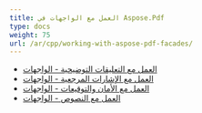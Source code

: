 ```yaml
---
title: العمل مع الواجهات في Aspose.Pdf
type: docs
weight: 75
url: /ar/cpp/working-with-aspose-pdf-facades/
---
```


- [العمل مع التعليقات التوضيحية - الواجهات](/pdf/ar/cpp/working-with-annotations-facades/)
- [العمل مع الإشارات المرجعية - الواجهات](/pdf/ar/cpp/working-with-bookmarks-facades/)
- [العمل مع الأمان والتوقيعات - الواجهات](/pdf/ar/cpp/working-with-security-and-signatures-facades/)
- [العمل مع النصوص - الواجهات](/pdf/ar/cpp/working-with-text-facades/)